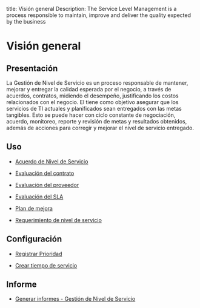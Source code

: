 title: Visión general
Description: The Service Level Management is a process responsible to maintain, improve and deliver the quality expected by the business
# Visión general

Presentación
----------------

La Gestión de Nivel de Servicio es un proceso responsable de mantener, mejorar y entregar la calidad esperada por el negocio, a través de acuerdos, contratos, midiendo el desempeño, justificando los costos relacionados con el negocio. El tiene como objetivo asegurar que los servicios de TI actuales y planificados sean entregados con las metas tangibles. Esto se puede hacer con ciclo constante de negociación, acuerdo, monitoreo, reporte y revisión de metas y resultados obtenidos, además de acciones para corregir y mejorar el nivel de servicio entregado.

Uso
-------

- [Acuerdo de Nivel de Servicio](/es-es/citsmart-platform-9/processes/service-level/use/service-level-agreement.html)

- [Evaluación del contrato](/es-es/citsmart-platform-9/processes/service-level/use/contract-evaluation.html)

- [Evaluación del proveedor](/es-es/citsmart-platform-9/processes/service-level/use/provider-evaluation.html)

- [Evaluación del SLA](/es-es/citsmart-platform-9/processes/service-level/use/SLA-evaluation.html)

- [Plan de mejora](/es-es/citsmart-platform-9/processes/service-level/use/improvement-plan.html)

- [Requerimiento de nivel de servicio](/es-es/citsmart-platform-9/processes/service-level/use/service-level-requirement.html)

Configuración
-----------------

- [Registrar Prioridad](/es-es/citsmart-platform-9/processes/portfolio-and-catalog/configuration/register-priority.html)

- [Crear tiempo de servicio](/es-es/citsmart-platform-9/processes/service-level/configuration/create-time-attendance.html)

Informe
----------

- [Generar informes - Gestión de Nivel de Servicio](/es-es/citsmart-platform-9/processes/service-level/use/reports-service-level-management.html)

<!-- !!! tip "About"

    <b>Product/Version:</b> CITSmart | 8.00 &nbsp;&nbsp;
    <b>Updated:</b>01/28/2019 – Anna Martins
